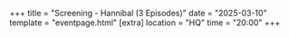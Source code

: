 +++
title = "Screening - Hannibal (3 Episodes)"
date = "2025-03-10"
template = "eventpage.html"
[extra]
location = "HQ"
time = "20:00"
+++

